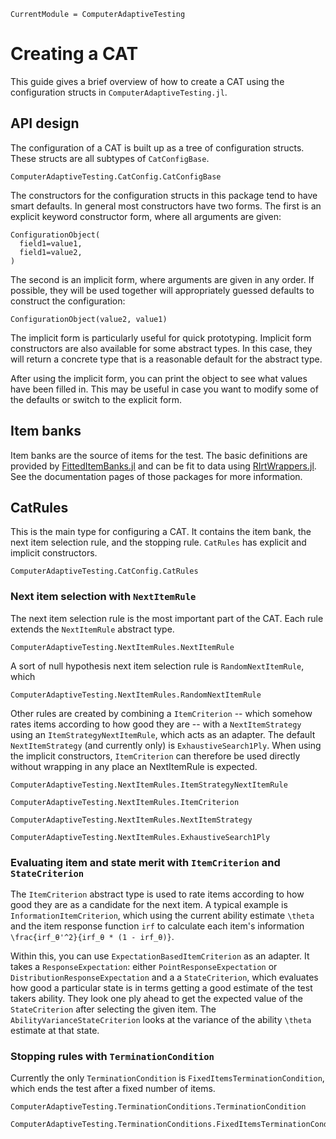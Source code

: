 ```@meta
CurrentModule = ComputerAdaptiveTesting
```

# Creating a CAT

This guide gives a brief overview of how to create a CAT using the
configuration structs in `ComputerAdaptiveTesting.jl`.

## API design

The configuration of a CAT is built up as a tree of configuration structs.
These structs are all subtypes of `CatConfigBase`.

```@docs; canonical=false
ComputerAdaptiveTesting.CatConfig.CatConfigBase
```

The constructors for the configuration structs in this package tend to have
smart defaults. In general most constructors have two forms. The first is an
explicit keyword constructor form, where all arguments are given:

```
ConfigurationObject(
  field1=value1,
  field1=value2,
)
```

The second is an implicit form, where arguments are given in any order. If
possible, they will be used together will appropriately guessed defaults to
construct the configuration:

```
ConfigurationObject(value2, value1)
```

The implicit form is particularly useful for quick prototyping. Implicit form
constructors are also available for some abstract types. In this case, they
will return a concrete type that is a reasonable default for the abstract type.

After using the implicit form, you can print the object to see what values have
been filled in. This may be useful in case you want to modify some of the
defaults or switch to the explicit form.

## Item banks

Item banks are the source of items for the test. The basic definitions are
provided by
[FittedItemBanks.jl](https://juliapsychometricsbazaar.github.io/FittedItemBanks.jl/)
and can be fit to data using
[RIrtWrappers.jl](https://juliapsychometricsbazaar.github.io/RIrtWrappers.jl/stable/).
See the documentation pages of those packages for more information.

## CatRules

This is the main type for configuring a CAT. It contains the item bank, the
next item selection rule, and the stopping rule. `CatRules` has explicit and
implicit constructors.

```@docs; canonical=false
ComputerAdaptiveTesting.CatConfig.CatRules
```

### Next item selection with `NextItemRule`

The next item selection rule is the most important part of the CAT. Each rule
extends the `NextItemRule` abstract type.

```@docs; canonical=false
ComputerAdaptiveTesting.NextItemRules.NextItemRule
```

A sort of null hypothesis next item selection rule is `RandomNextItemRule`, which 

```@docs; canonical=false
ComputerAdaptiveTesting.NextItemRules.RandomNextItemRule
```

Other rules are created by combining a `ItemCriterion` -- which somehow rates
items according to how good they are -- with a `NextItemStrategy` using an
`ItemStrategyNextItemRule`, which acts as an adapter. The default
`NextItemStrategy` (and currently only) is `ExhaustiveSearch1Ply`. When using
the implicit constructors, `ItemCriterion` can therefore be used directly
without wrapping in any place an NextItemRule is expected.

```@docs; canonical=false
ComputerAdaptiveTesting.NextItemRules.ItemStrategyNextItemRule
```

```@docs; canonical=false
ComputerAdaptiveTesting.NextItemRules.ItemCriterion
```

```@docs; canonical=false
ComputerAdaptiveTesting.NextItemRules.NextItemStrategy
```

```@docs; canonical=false
ComputerAdaptiveTesting.NextItemRules.ExhaustiveSearch1Ply
```

### Evaluating item and state merit with `ItemCriterion` and `StateCriterion`

The `ItemCriterion` abstract type is used to rate items according to how good
they are as a candidate for the next item. A typical example is
`InformationItemCriterion`, which using the current ability estimate ``\theta``
and the item response function ```irf``` to calculate each item's information
``\frac{irf_θ'^2}{irf_θ * (1 - irf_θ)}``.

Within this, you can use `ExpectationBasedItemCriterion` as an adapter. It
takes a `ResponseExpectation`: either `PointResponseExpectation` or
`DistributionResponseExpectation` and a a `StateCriterion`, which evaluates how
good a particular state is in terms getting a good estimate of the test takers
ability. They look one ply ahead to get the expected value of the
``StateCriterion`` after selecting the given item. The
`AbilityVarianceStateCriterion` looks at the variance of the ability ``\theta``
estimate at that state.

### Stopping rules with `TerminationCondition`

Currently the only `TerminationCondition` is `FixedItemsTerminationCondition`, which ends the test after a fixed number of items.

```@docs; canonical=false
ComputerAdaptiveTesting.TerminationConditions.TerminationCondition
```

```@docs; canonical=false
ComputerAdaptiveTesting.TerminationConditions.FixedItemsTerminationCondition
```
